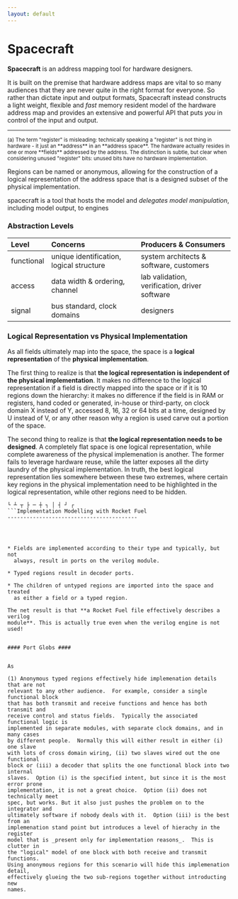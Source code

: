 ```yaml
---
layout: default
---
```



Spacecraft
==========

**Spacecraft** is an address mapping tool for hardware designers.

It is built on the premise that hardware address maps are vital to so many 
audiences that they are never quite in the right format for everyone. So rather 
than dictate input and output formats, Spacecraft instead constructs a light 
weight, flexible and _fast_ memory resident model of the hardware address map 
and provides an extensive and powerful API that puts *you* in control of
the input and output.

<hr class="sc_footnote">
<small>
   (a) The term "register" is misleading: technically speaking a "register" is 
   not thing in hardware - it just an **address** in an **address space**.  The 
   hardware actually resides in one or more **fields** addressed by the address.  
   The distinction is subtle, but clear when considering unused "register" bits: 
   unused bits have no hardware implementation.
</small>

Regions can be named or anonymous, allowing for the construction of a logical
representation of the address space that is a designed subset of the physical 
implementation.

spacecraft is a tool that hosts the model and *delegates model manipulation*, 
including model output, to engines

### Abstraction Levels ###

| Level      | Concerns                                 | Producers & Consumers                         |
|:-----------|:-----------------------------------------|:----------------------------------------------|
| functional | unique identification, logical structure | system architects & software, customers       |
| access     | data width & ordering, channel           | lab validation, verification, driver software |
| signal     | bus standard, clock domains              | designers                                     |


### Logical Representation vs Physical Implementation ###

As all fields ultimately map into the space, the space is a **logical 
representation** of the **physical implementation**.  

The first thing to realize is that **the logical representation is independent 
of the physical implementation**.  It makes no difference to the logical 
representation if a field is directly mapped into the space or if it is 10 
regions down the hierarchy: it makes no difference if the field is in RAM or 
registers, hand coded or generated, in-house or third-party, on clock domain X 
instead of Y, accessed 8, 16, 32 or 64 bits at a time, designed by U instead of 
V, or any other reason why a region is used carve out a portion of the space.

The second thing to realize is that **the logical representation needs to be 
designed**.  A completely flat space is one logical representation, while 
complete awareness of the physical implemenation is another.  The former fails 
to leverage hardware reuse, while the latter exposes all the dirty laundry of 
the physical implementation.  In truth, the best logical representation lies 
somewhere between these two extremes, where certain key regions in the physical
implementation need to be highlighted in the logical representation, while 
other regions need to be hidden.

```
└ ┴ ┬ ├ ─ ┼ ┐ │ ┤ ┘ ┌
```Implementation Modelling with Rocket Fuel
-----------------------------------------




* Fields are implemented according to their type and typically, but not
  always, result in ports on the verilog module.

* Typed regions result in decoder ports.

* The children of untyped regions are imported into the space and treated
  as either a field or a typed region.

The net result is that **a Rocket Fuel file effectively describes a verilog
module**. This is actually true even when the verilog engine is not used!


#### Port Globs ####


As 

(1) Anonymous typed regions effectively hide implemenation details that are not 
relevant to any other audience.  For example, consider a single functional block 
that has both transmit and receive functions and hence has both transmit and 
receive control and status fields.  Typically the associated functional logic is 
implemented in separate modules, with separate clock domains, and in many cases 
by different people.  Normally this will either result in either (i) one slave 
with lots of cross domain wiring, (ii) two slaves wired out the one functional 
block or (iii) a decoder that splits the one functional block into two internal
slaves.  Option (i) is the specified intent, but since it is the most error prone
implementation, it is not a great choice.  Option (ii) does not technically meet
spec, but works. But it also just pushes the problem on to the integrator and
ultimately software if nobody deals with it.  Option (iii) is the best from an 
implemenation stand point but introduces a level of hierachy in the register 
model that is _present only for implementation reasons_.  This is clutter in
the "logical" model of one block with both receive and transmit functions.  
Using anonymous regions for this scenario will hide this implemenation detail,
effectively glueing the two sub-regions together without introducting new
names.
